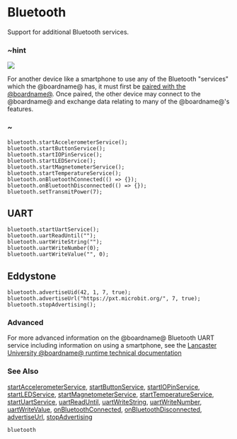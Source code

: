 # Bluetooth

Support for additional Bluetooth services.

### ~hint
![](/static/bluetooth/Bluetooth_SIG.png)

For another device like a smartphone to use any of the Bluetooth "services" which the @boardname@ has, it must first be [paired with the @boardname@](/reference/bluetooth/bluetooth-pairing). Once paired, the other device may connect to the @boardname@ and exchange data relating to many of the @boardname@'s features.

### ~


```cards
bluetooth.startAccelerometerService();
bluetooth.startButtonService();
bluetooth.startIOPinService();
bluetooth.startLEDService();
bluetooth.startMagnetometerService();
bluetooth.startTemperatureService();
bluetooth.onBluetoothConnected(() => {});
bluetooth.onBluetoothDisconnected(() => {});
bluetooth.setTransmitPower(7);
```

## UART 

```cards
bluetooth.startUartService();
bluetooth.uartReadUntil("");
bluetooth.uartWriteString("");
bluetooth.uartWriteNumber(0);
bluetooth.uartWriteValue("", 0);
```

## Eddystone

```cards
bluetooth.advertiseUid(42, 1, 7, true);
bluetooth.advertiseUrl("https://pxt.microbit.org/", 7, true);
bluetooth.stopAdvertising();
```

### Advanced
 
For more advanced information on the @boardname@ Bluetooth UART service including information on using a smartphone, see the [Lancaster University @boardname@ runtime technical documentation](http://lancaster-university.github.io/microbit-docs/ble/uart-service/)

### See Also

[startAccelerometerService](/reference/bluetooth/start-accelerometer-service), [startButtonService](/reference/bluetooth/start-button-service), [startIOPinService](/reference/bluetooth/start-io-pin-service), [startLEDService](/reference/bluetooth/start-led-service), [startMagnetometerService](/reference/bluetooth/start-magnetometer-service), [startTemperatureService](/reference/bluetooth/start-temperature-service), 
[startUartService](/reference/bluetooth/start-uart-service),
[uartReadUntil](/reference/bluetooth/uart-read-until), 
[uartWriteString](/reference/bluetooth/uart-write-string), 
[uartWriteNumber](/reference/bluetooth/uart-write-number), 
[uartWriteValue](/reference/bluetooth/uart-write-value), 
[onBluetoothConnected](/reference/bluetooth/on-bluetooth-connected), 
[onBluetoothDisconnected](/reference/bluetooth/on-bluetooth-disconnected),
[advertiseUrl](/reference/bluetooth/advertise-url),
[stopAdvertising](/reference/bluetooth/stop-advertising)

```package
bluetooth
```
